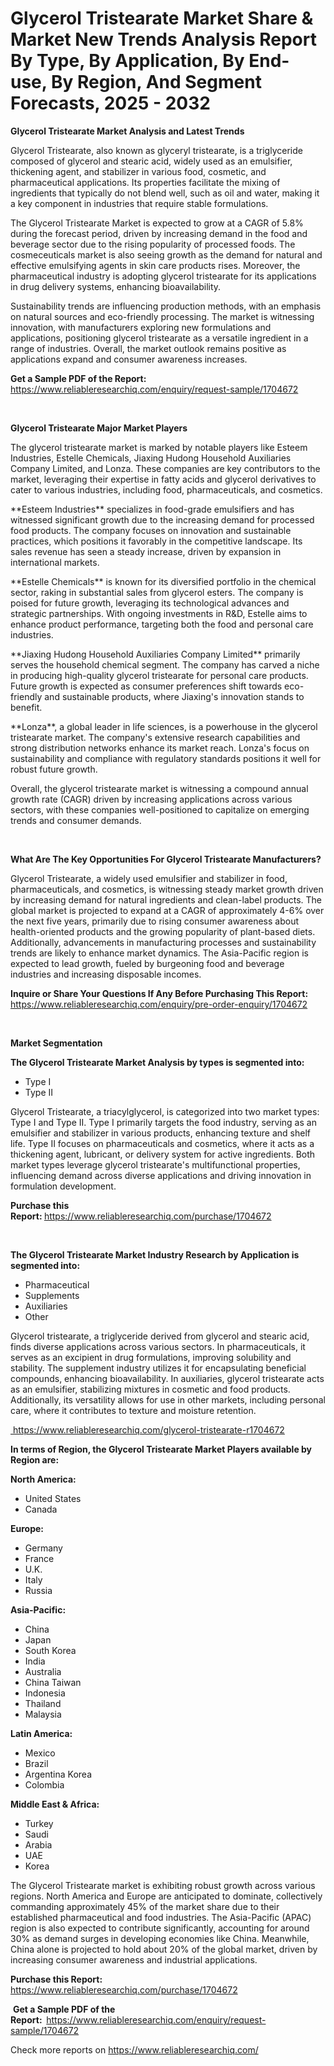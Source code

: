 <p><h1>Glycerol Tristearate Market Share & Market New Trends Analysis Report By Type, By Application, By End-use, By Region, And Segment Forecasts, 2025 - 2032</h1></p><p><strong>Glycerol Tristearate Market Analysis and Latest Trends</strong></p>
<p><p>Glycerol Tristearate, also known as glyceryl tristearate, is a triglyceride composed of glycerol and stearic acid, widely used as an emulsifier, thickening agent, and stabilizer in various food, cosmetic, and pharmaceutical applications. Its properties facilitate the mixing of ingredients that typically do not blend well, such as oil and water, making it a key component in industries that require stable formulations.</p><p>The Glycerol Tristearate Market is expected to grow at a CAGR of 5.8% during the forecast period, driven by increasing demand in the food and beverage sector due to the rising popularity of processed foods. The cosmeceuticals market is also seeing growth as the demand for natural and effective emulsifying agents in skin care products rises. Moreover, the pharmaceutical industry is adopting glycerol tristearate for its applications in drug delivery systems, enhancing bioavailability. </p><p>Sustainability trends are influencing production methods, with an emphasis on natural sources and eco-friendly processing. The market is witnessing innovation, with manufacturers exploring new formulations and applications, positioning glycerol tristearate as a versatile ingredient in a range of industries. Overall, the market outlook remains positive as applications expand and consumer awareness increases.</p></p>
<p><strong>Get a Sample PDF of the Report:&nbsp;</strong> <a href="https://www.reliableresearchiq.com/enquiry/request-sample/1704672?utm_campaign=3259&utm_medium=2&utm_source=Github&utm_content=ia&utm_term=27032025&utm_id=glycerol-tristearate">https://www.reliableresearchiq.com/enquiry/request-sample/1704672</a></p>
<p>&nbsp;</p>
<p><strong>Glycerol Tristearate Major Market Players</strong></p>
<p><p>The glycerol tristearate market is marked by notable players like Esteem Industries, Estelle Chemicals, Jiaxing Hudong Household Auxiliaries Company Limited, and Lonza. These companies are key contributors to the market, leveraging their expertise in fatty acids and glycerol derivatives to cater to various industries, including food, pharmaceuticals, and cosmetics.</p><p>**Esteem Industries** specializes in food-grade emulsifiers and has witnessed significant growth due to the increasing demand for processed food products. The company focuses on innovation and sustainable practices, which positions it favorably in the competitive landscape. Its sales revenue has seen a steady increase, driven by expansion in international markets.</p><p>**Estelle Chemicals** is known for its diversified portfolio in the chemical sector, raking in substantial sales from glycerol esters. The company is poised for future growth, leveraging its technological advances and strategic partnerships. With ongoing investments in R&D, Estelle aims to enhance product performance, targeting both the food and personal care industries.</p><p>**Jiaxing Hudong Household Auxiliaries Company Limited** primarily serves the household chemical segment. The company has carved a niche in producing high-quality glycerol tristearate for personal care products. Future growth is expected as consumer preferences shift towards eco-friendly and sustainable products, where Jiaxing's innovation stands to benefit.</p><p>**Lonza**, a global leader in life sciences, is a powerhouse in the glycerol tristearate market. The company's extensive research capabilities and strong distribution networks enhance its market reach. Lonza's focus on sustainability and compliance with regulatory standards positions it well for robust future growth.</p><p>Overall, the glycerol tristearate market is witnessing a compound annual growth rate (CAGR) driven by increasing applications across various sectors, with these companies well-positioned to capitalize on emerging trends and consumer demands.</p></p>
<p>&nbsp;</p>
<p><strong>What Are The Key Opportunities For Glycerol Tristearate Manufacturers?</strong></p>
<p><p>Glycerol Tristearate, a widely used emulsifier and stabilizer in food, pharmaceuticals, and cosmetics, is witnessing steady market growth driven by increasing demand for natural ingredients and clean-label products. The global market is projected to expand at a CAGR of approximately 4-6% over the next five years, primarily due to rising consumer awareness about health-oriented products and the growing popularity of plant-based diets. Additionally, advancements in manufacturing processes and sustainability trends are likely to enhance market dynamics. The Asia-Pacific region is expected to lead growth, fueled by burgeoning food and beverage industries and increasing disposable incomes.</p></p>
<p><strong>Inquire or Share Your Questions If Any Before Purchasing This Report:</strong> <a href="https://www.reliableresearchiq.com/enquiry/pre-order-enquiry/1704672?utm_campaign=3259&utm_medium=2&utm_source=Github&utm_content=ia&utm_term=27032025&utm_id=glycerol-tristearate">https://www.reliableresearchiq.com/enquiry/pre-order-enquiry/1704672</a></p>
<p>&nbsp;</p>
<p><strong>Market Segmentation</strong></p>
<p><strong>The Glycerol Tristearate Market Analysis by types is segmented into:</strong></p>
<p><ul><li>Type I</li><li>Type II</li></ul></p>
<p><p>Glycerol Tristearate, a triacylglycerol, is categorized into two market types: Type I and Type II. Type I primarily targets the food industry, serving as an emulsifier and stabilizer in various products, enhancing texture and shelf life. Type II focuses on pharmaceuticals and cosmetics, where it acts as a thickening agent, lubricant, or delivery system for active ingredients. Both market types leverage glycerol tristearate's multifunctional properties, influencing demand across diverse applications and driving innovation in formulation development.</p></p>
<p><strong>Purchase this Report:&nbsp;</strong><a href="https://www.reliableresearchiq.com/purchase/1704672?utm_campaign=3259&utm_medium=2&utm_source=Github&utm_content=ia&utm_term=27032025&utm_id=glycerol-tristearate">https://www.reliableresearchiq.com/purchase/1704672</a></p>
<p>&nbsp;</p>
<p><strong>The Glycerol Tristearate Market Industry Research by Application is segmented into:</strong></p>
<p><ul><li>Pharmaceutical</li><li>Supplements</li><li>Auxiliaries</li><li>Other</li></ul></p>
<p><p>Glycerol tristearate, a triglyceride derived from glycerol and stearic acid, finds diverse applications across various sectors. In pharmaceuticals, it serves as an excipient in drug formulations, improving solubility and stability. The supplement industry utilizes it for encapsulating beneficial compounds, enhancing bioavailability. In auxiliaries, glycerol tristearate acts as an emulsifier, stabilizing mixtures in cosmetic and food products. Additionally, its versatility allows for use in other markets, including personal care, where it contributes to texture and moisture retention.</p></p>
<p><a href="https://www.reliableresearchiq.com/glycerol-tristearate-r1704672?utm_campaign=3259&utm_medium=2&utm_source=Github&utm_content=ia&utm_term=27032025&utm_id=glycerol-tristearate">&nbsp;https://www.reliableresearchiq.com/glycerol-tristearate-r1704672</a></p>
<p><strong>In terms of Region, the Glycerol Tristearate Market Players available by Region are:</strong></p>
<p>
    <p> <strong> North America: </strong>
        <ul>
            <li>United States</li>
            <li>Canada</li>
        </ul>
        </p> 
    <p> <strong> Europe: </strong>
        <ul>
            <li>Germany</li>
            <li>France</li>
            <li>U.K.</li>
            <li>Italy</li>
            <li>Russia</li>
        </ul>
        </p> 
    <p> <strong> Asia-Pacific: </strong>
        <ul>
            <li>China</li>
            <li>Japan</li>
            <li>South Korea</li>
            <li>India</li>
            <li>Australia</li>
            <li>China Taiwan</li>
            <li>Indonesia</li>
            <li>Thailand</li>
            <li>Malaysia</li>
        </ul>
        </p> 
    <p> <strong> Latin America: </strong>
        <ul>
            <li>Mexico</li>
            <li>Brazil</li>
            <li>Argentina Korea</li>
            <li>Colombia</li>
        </ul>
        </p> 
    <p> <strong> Middle East & Africa: </strong>
        <ul>
            <li>Turkey</li>
            <li>Saudi</li>
            <li>Arabia</li>
            <li>UAE</li>
            <li>Korea</li>
        </ul>
    </p>
    </p>
<p><p>The Glycerol Tristearate market is exhibiting robust growth across various regions. North America and Europe are anticipated to dominate, collectively commanding approximately 45% of the market share due to their established pharmaceutical and food industries. The Asia-Pacific (APAC) region is also expected to contribute significantly, accounting for around 30% as demand surges in developing economies like China. Meanwhile, China alone is projected to hold about 20% of the global market, driven by increasing consumer awareness and industrial applications.</p></p>
<p><strong>Purchase this Report: </strong><a href="https://www.reliableresearchiq.com/purchase/1704672?utm_campaign=3259&utm_medium=2&utm_source=Github&utm_content=ia&utm_term=27032025&utm_id=glycerol-tristearate">https://www.reliableresearchiq.com/purchase/1704672</a></p>
<p>&nbsp;<strong>Get a Sample PDF of the Report:&nbsp;&nbsp;</strong><a href="https://www.reliableresearchiq.com/enquiry/request-sample/1704672?utm_campaign=3259&utm_medium=2&utm_source=Github&utm_content=ia&utm_term=27032025&utm_id=glycerol-tristearate">https://www.reliableresearchiq.com/enquiry/request-sample/1704672</a></p>
<p><strong></strong></p>
<p>Check more reports on <a href="https://www.reliableresearchiq.com/?utm_campaign=3259&utm_medium=2&utm_source=Github&utm_content=ia&utm_term=27032025&utm_id=glycerol-tristearate">https://www.reliableresearchiq.com/</a></p>